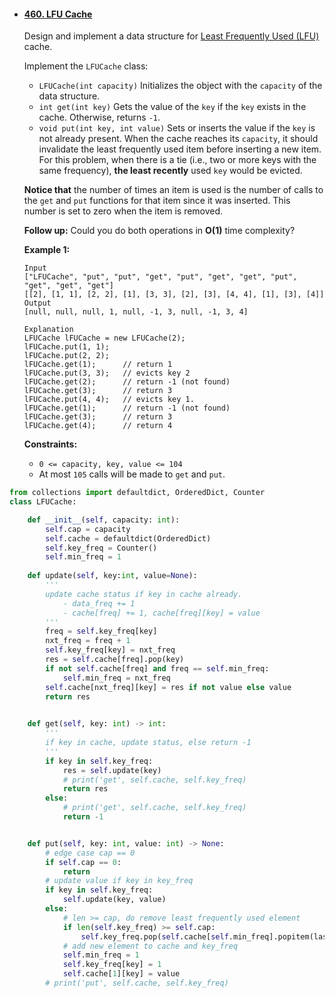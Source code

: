 - #### [460. LFU Cache](https://leetcode-cn.com/problems/lfu-cache/)

  Design and implement a data structure for [Least Frequently Used (LFU)](https://en.wikipedia.org/wiki/Least_frequently_used) cache.

  Implement the `LFUCache` class:

  - `LFUCache(int capacity)` Initializes the object with the `capacity` of the data structure.
  - `int get(int key)` Gets the value of the `key` if the `key` exists in the cache. Otherwise, returns `-1`.
  - `void put(int key, int value)` Sets or inserts the value if the `key` is not already present. When the cache reaches its `capacity`, it should invalidate the least frequently used item before inserting a new item. For this problem, when there is a tie (i.e., two or more keys with the same frequency), **the least recently** used `key` would be evicted.

  **Notice that** the number of times an item is used is the number of calls to the `get` and `put` functions for that item since it was inserted. This number is set to zero when the item is removed.

  **Follow up:**
  Could you do both operations in **O(1)** time complexity?

   

  **Example 1:**

  ```
  Input
  ["LFUCache", "put", "put", "get", "put", "get", "get", "put", "get", "get", "get"]
  [[2], [1, 1], [2, 2], [1], [3, 3], [2], [3], [4, 4], [1], [3], [4]]
  Output
  [null, null, null, 1, null, -1, 3, null, -1, 3, 4]
  
  Explanation
  LFUCache lFUCache = new LFUCache(2);
  lFUCache.put(1, 1);
  lFUCache.put(2, 2);
  lFUCache.get(1);      // return 1
  lFUCache.put(3, 3);   // evicts key 2
  lFUCache.get(2);      // return -1 (not found)
  lFUCache.get(3);      // return 3
  lFUCache.put(4, 4);   // evicts key 1.
  lFUCache.get(1);      // return -1 (not found)
  lFUCache.get(3);      // return 3
  lFUCache.get(4);      // return 4
  ```

   

  **Constraints:**

  - `0 <= capacity, key, value <= 104`
  - At most `105` calls will be made to `get` and `put`.



```python
from collections import defaultdict, OrderedDict, Counter
class LFUCache:

    def __init__(self, capacity: int):
        self.cap = capacity
        self.cache = defaultdict(OrderedDict)
        self.key_freq = Counter()
        self.min_freq = 1
        
    def update(self, key:int, value=None):
      	'''
      	update cache status if key in cache already. 
      		- data_freq += 1
      		- cache[freq] += 1, cache[freq][key] = value
      	'''
        freq = self.key_freq[key]
        nxt_freq = freq + 1
        self.key_freq[key] = nxt_freq
        res = self.cache[freq].pop(key)
        if not self.cache[freq] and freq == self.min_freq:
            self.min_freq = nxt_freq
        self.cache[nxt_freq][key] = res if not value else value
        return res
        

    def get(self, key: int) -> int:
      	'''
      	if key in cache, update status, else return -1
      	'''
        if key in self.key_freq:
            res = self.update(key)
            # print('get', self.cache, self.key_freq)
            return res
        else:
            # print('get', self.cache, self.key_freq)
            return -1


    def put(self, key: int, value: int) -> None:
      	# edge case cap == 0
        if self.cap == 0:
            return
        # update value if key in key_freq
        if key in self.key_freq:
            self.update(key, value) 
        else:
          	# len >= cap, do remove least frequently used element
            if len(self.key_freq) >= self.cap:
                self.key_freq.pop(self.cache[self.min_freq].popitem(last=False)[0])
            # add new element to cache and key_freq
            self.min_freq = 1
            self.key_freq[key] = 1
            self.cache[1][key] = value
        # print('put', self.cache, self.key_freq)
```

